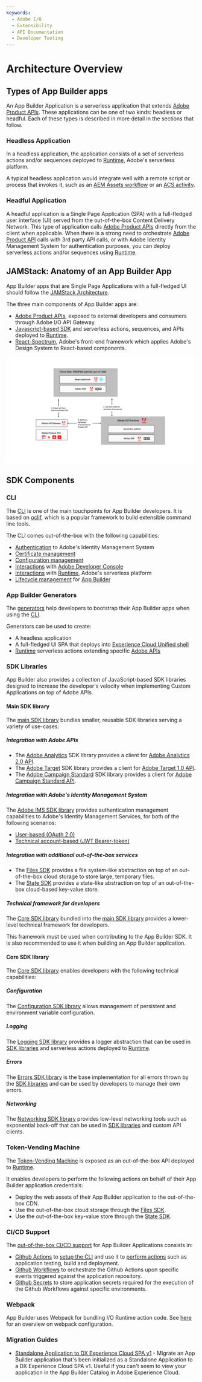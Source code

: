 ```yaml
---
keywords:
  - Adobe I/O
  - Extensibility
  - API Documentation
  - Developer Tooling
---
```


# Architecture Overview

## Types of App Builder apps

An App Builder Application is a serverless application that extends [Adobe Product APIs](/apis).
These applications can be one of two kinds: headless or headful. Each of these types is described in more detail in the sections that follow.

### Headless Application

In a headless application, the application consists of a set of serverless actions and/or sequences deployed to [Runtime](/apis/experienceplatform/runtime), Adobe's serverless platform.

A typical headless application would integrate well with a remote script or process that invokes it, such as an [AEM Assets workflow](https://docs.adobe.com/content/help/en/experience-manager-65/assets/using/assets-workflow.html) or an [ACS activity](https://docs.adobe.com/content/help/en/campaign-standard/using/managing-processes-and-data/data-management-activities/external-api.html).

### Headful Application

A headful application is a Single Page Application (SPA) with a full-fledged user interface (UI) served from the out-of-the-box Content Delivery Network. This type of application calls [Adobe Product APIs](/apis) directly from the client when applicable. When there is a strong need to orchestrate [Adobe Product API](/apis) calls with 3rd party API calls, or with Adobe Identity Management System for authentication purposes, you can deploy serverless actions and/or sequences using [Runtime](/apis/experienceplatform/runtime).

## JAMStack: Anatomy of an App Builder App

App Builder apps that are Single Page Applications with a full-fledged UI should follow the [JAMStack Architecture](https://jamstack.org/).

The three main components of App Builder apps are:

- [Adobe Product APIs](/apis), exposed to external developers and consumers through Adobe I/O API Gateway.
- [Javascript-based SDK](https://github.com/adobe/aio-sdk) and serverless actions, sequences, and APIs deployed to [Runtime](/apis/experienceplatform/runtime).
- [React-Spectrum](https://react-spectrum.adobe.com/), Adobe's front-end framework which applies Adobe's Design System to React-based components.

![JAMStack Architecture](../images/jamstack-anatomy-application-march2021.png)

## SDK Components

### CLI

The [CLI](https://github.com/adobe/aio-cli) is one of the main touchpoints for App Builder developers. It is based on [oclif](https://oclif.io/), which is a popular framework to build extensible command line tools.

The CLI comes out-of-the-box with the following capabilities:

- [Authentication](https://github.com/adobe/aio-cli-plugin-auth) to Adobe's Identity Management System
- [Certificate management](https://github.com/adobe/aio-cli-plugin-certificate)
- [Configuration management](https://github.com/adobe/aio-cli-plugin-certificate)
- [Interactions](https://github.com/adobe/aio-cli-plugin-console) with [Adobe Developer Console](/console)
- [Interactions](https://github.com/adobe/aio-cli-plugin-runtime) with [Runtime](/apis/experienceplatform/runtime), Adobe's serverless platform
- [Lifecycle management](https://github.com/adobe/aio-cli-plugin-app) for [App Builder](/app-builder)

### App Builder Generators

The [generators](https://github.com/adobe/generator-aio-app) help developers to bootstrap their App Builder apps when using the [CLI](https://github.com/adobe/aio-cli).

Generators can be used to create:

- A headless application
- A full-fledged UI SPA that deploys into [Experience Cloud Unified shell](http://experiencecloud.adobe.com/)
- [Runtime](/apis/experienceplatform/runtime) serverless actions extending specific [Adobe APIs](/apis)

### SDK Libraries

App Builder also provides a collection of JavaScript-based SDK libraries designed to increase the developer's velocity when implementing Custom Applications on top of Adobe APIs.

#### Main SDK library

The [main SDK library](https://github.com/adobe/aio-sdk) bundles smaller, reusable SDK libraries serving a variety of use-cases:

##### Integration with Adobe APIs

- The [Adobe Analytics](https://github.com/adobe/aio-lib-analytics) SDK library provides a client for [Adobe Analytics 2.0 API](https://adobedocs.github.io/analytics-2.0-apis/).
- The [Adobe Target](https://github.com/adobe/aio-lib-target) SDK library provides a client for [Adobe Target 1.0 API](https://developers.adobetarget.com/api/).
- The [Adobe Campaign Standard](https://github.com/adobe/aio-lib-campaign-standard) SDK library provides a client for [Adobe Campaign Standard API](https://experienceleague.adobe.com/docs/campaign-standard/using/working-with-apis/get-started-apis.html?lang=en).

##### Integration with Adobe's Identity Management System

The [Adobe IMS SDK library](https://github.com/adobe/aio-lib-core-ims) provides authentication management capabilities to Adobe's Identity Management Services, for both of the following scenarios:

- [User-based (OAuth 2.0)](https://github.com/adobe/aio-lib-core-ims-oauth)
- [Technical account-based (JWT Bearer-token)](https://github.com/adobe/aio-lib-core-ims-jwt)

##### Integration with additional out-of-the-box services 

- The [Files SDK](https://github.com/adobe/aio-lib-files) provides a file system-like abstraction on top of an out-of-the-box cloud storage to store large, temporary files.
- The [State SDK](https://github.com/adobe/aio-lib-state) provides a state-like abstraction on top of an out-of-the-box cloud-based key-value store.

##### Technical framework for developers

The [Core SDK library](https://github.com/adobe/aio-sdk-core) bundled into the [main SDK library](https://github.com/adobe/aio-sdk) provides a lower-level technical framework for developers.   

This framework must be used when contributing to the App Builder SDK. It is also recommended to use it when building an App Builder application.

#### Core SDK library

The [Core SDK library](https://github.com/adobe/aio-sdk-core) enables developers with the following technical capabilities:

##### Configuration

The [Configuration SDK library](https://github.com/adobe/aio-lib-core-config) allows management of persistent and environment variable configuration.

##### Logging

The [Logging SDK library](https://github.com/adobe/aio-lib-core-logging) provides a logger abstraction that can be used in [SDK libraries](https://github.com/adobe/aio-sdk) and serverless actions deployed to [Runtime](/apis/experienceplatform/runtime).

##### Errors

The [Errors SDK library](https://github.com/adobe/aio-lib-core-errors) is the base implementation for all errors thrown by the [SDK libraries](https://github.com/adobe/aio-sdk) and can be used by developers to manage their own errors.

##### Networking

The [Networking SDK library](https://github.com/adobe/aio-lib-core-networking) provides low-level networking tools such as exponential back-off that can be used in [SDK libraries](https://github.com/adobe/aio-sdk) and custom API clients.

### Token-Vending Machine

The [Token-Vending Machine](https://github.com/adobe/aio-tvm) is exposed as an out-of-the-box API deployed to [Runtime](/apis/experienceplatform/runtime).

It enables developers to perform the following actions on behalf of their App Builder application credentials:

- Deploy the web assets of their App Builder application to the out-of-the-box CDN.
- Use the out-of-the-box cloud storage through the [Files SDK](https://github.com/adobe/aio-lib-files).
- Use the out-of-the-box key-value store through the [State SDK](https://github.com/adobe/aio-lib-state).

### CI/CD Support

The [out-of-the-box CI/CD support](./deployment/ci_cd_for_firefly_apps.md) for App Builder Applications consists in:

- [Github Actions](https://github.com/features/actions) to [setup the CLI](https://github.com/adobe/aio-cli-setup-action) and use it to [perform actions](https://github.com/adobe/aio-apps-action) such as application testing, build and deployment.
- [Github Workflows](https://help.github.com/en/actions/configuring-and-managing-workflows/configuring-a-workflow) to orchestrate the Github Actions upon specific events triggered against the application repository.
- [Github Secrets](https://help.github.com/en/actions/configuring-and-managing-workflows/creating-and-storing-encrypted-secrets) to store application secrets required for the execution of the Github Workflows against specific environments.

### Webpack 

App Builder uses Webpack for bundling I/O Runtime action code. See [here](/guides/webpack-configuration) for an overview on webpack configuration.

### Migration Guides 

- [Standalone Application to DX Experience Cloud SPA v1](migrations/standalone_to_dx_experience_cloud_spa.md) - Migrate an App Builder application that's been initialized as a Standalone Application to a DX Experience Cloud SPA v1. Useful if you can't seem to view your application in the App Builder Catalog in Adobe Experience Cloud. 
